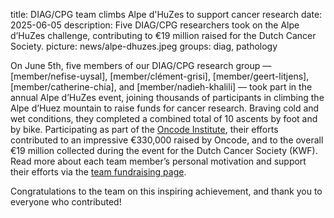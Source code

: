 title: DIAG/CPG team climbs Alpe d'HuZes to support cancer research
date: 2025-06-05
description: Five DIAG/CPG researchers took on the Alpe d’HuZes challenge, contributing to €19 million raised for the Dutch Cancer Society.
picture: news/alpe-dhuzes.jpeg
groups: diag, pathology

On June 5th, five members of our DIAG/CPG research group — [member/nefise-uysal], [member/clément-grisi], [member/geert-litjens], [member/catherine-chia], and [member/nadieh-khalili] — took part in the annual Alpe d’HuZes event, joining thousands of participants in climbing the Alpe d’Huez mountain to raise funds for cancer research.
Braving cold and wet conditions, they completed a combined total of 10 ascents by foot and by bike. Participating as part of the [Oncode Institute](https://oncodeinstitute.nl/news/oncode-institute-joins-alpe-dhuzes-with-18-teams-to-support-cancer-research), their efforts contributed to an impressive €330,000 raised by Oncode, and to the overall €19 million collected during the event for the Dutch Cancer Society (KWF).
Read more about each team member’s personal motivation and support their efforts via the [team fundraising page](https://www.opgevenisgeenoptie.nl/fundraisers/oncode9).

Congratulations to the team on this inspiring achievement, and thank you to everyone who contributed!